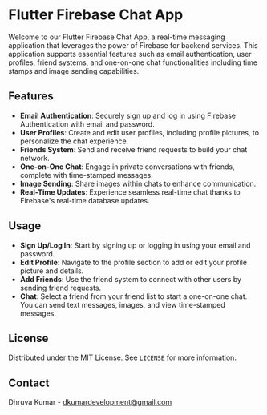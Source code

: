 

# Flutter Firebase Chat App

Welcome to our Flutter Firebase Chat App, a real-time messaging application that leverages the power of Firebase for backend services. This application supports essential features such as email authentication, user profiles, friend systems, and one-on-one chat functionalities including time stamps and image sending capabilities.

## Features

- **Email Authentication**: Securely sign up and log in using Firebase Authentication with email and password.
- **User Profiles**: Create and edit user profiles, including profile pictures, to personalize the chat experience.
- **Friends System**: Send and receive friend requests to build your chat network.
- **One-on-One Chat**: Engage in private conversations with friends, complete with time-stamped messages.
- **Image Sending**: Share images within chats to enhance communication.
- **Real-Time Updates**: Experience seamless real-time chat thanks to Firebase's real-time database updates.



## Usage

- **Sign Up/Log In**: Start by signing up or logging in using your email and password.
- **Edit Profile**: Navigate to the profile section to add or edit your profile picture and details.
- **Add Friends**: Use the friend system to connect with other users by sending friend requests.
- **Chat**: Select a friend from your friend list to start a one-on-one chat. You can send text messages, images, and view time-stamped messages.



## License

Distributed under the MIT License. See `LICENSE` for more information.

## Contact

Dhruva Kumar  - dkumardevelopment@gmail.com


